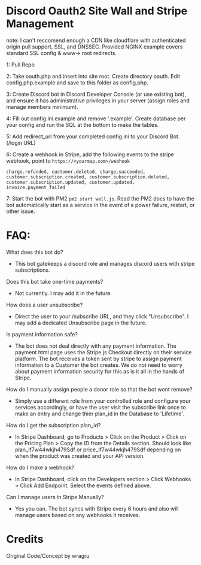 # Discord Oauth2 Site Wall and Stripe Management

note: I can't reccomend enough a CDN like cloudflare with authenticated origin pull support, SSL, and DNSSEC. Provided NGINX example covers standard SSL config & www-> root redirects.

1: Pull Repo

2: Take oauth.php and insert into site root. Create directory oauth. Edit config.php.example and save to this folder as config.php.

3: Create Discord bot in Discord Developer Console (or use existing bot), and ensure it has administrative privileges in your server (assign roles and manage members minimum).

4: Fill out config.ini.example and remove '.example'. Create database per your config and run the SQL at the bottom to make the tables.

5: Add redirect_url from your completed config.ini to your Discord Bot. (/login URL)

6: Create a webhook in Stripe, add the following events to the stripe webhook, point to `https://<yourmap.com>/webhook`

`charge.refunded, customer.deleted, charge.succeeded, customer.subscription.created, customer.subscription.deleted, customer.subscription.updated, customer.updated, invoice.payment_failed`

7: Start the bot with PM2 `pm2 start wall.js`. Read the PM2 docs to have the bot automatically start as a service in the event of a power failure, restart, or other issue.

# FAQ:

What does this bot do?

- This bot gatekeeps a discord role and manages discord users with stripe subscriptions.

Does this bot take one-time payments?

- Not currently. I may add it in the future.

How does a user unsubscribe?

- Direct the user to your /subscribe URL, and they click "Unsubscribe". I may add a dedicated Unsubscribe page in the future.

Is payment information safe?

- The bot does not deal directly with any payment information. The payment html page uses the Stripe.js Checkout directly on their service platform. The bot receives a token sent by stripe to assign payment information to a Customer the bot creates. We do not need to worry about payment information security for this as is it all in the hands of Stripe.

How do I manually assign people a donor role so that the bot wont remove?

- Simply use a different role from your controlled role and configure your services accordingly, or have the user visit the subscribe link once to make an entry and change thier plan_id in the Database to 'Lifetime'.

How do I get the subscription plan_id?

- In Stripe Dashboard, go to Products > Click on the Product > Click on the Pricing Plan > Copy the ID from the Details section. Should look like plan_If7w44wkjh479Sdf or price_If7w44wkjh479Sdf depending on when the product was created and your API version.

How do I make a webhook?

- In Stripe Dashboard, click on the Developers section > Click Webhooks > Click Add Endpoint. Select the events defined above.

Can I manage users in Stripe Manually?

- Yes you can. The bot syncs with Stripe every 6 hours and also will manage users based on any webhooks it receives.

# Credits

Original Code/Concept by wragru
